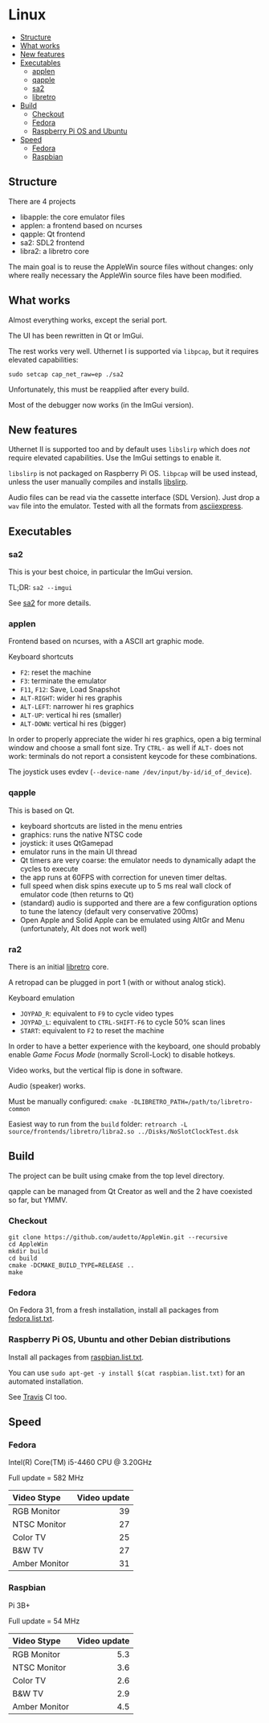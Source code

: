 # Linux

* [Structure](#structure)
* [What works](#what-works)
* [New features](#new-features)
* [Executables](#executables)
  * [applen](#applen)
  * [qapple](#qapple)
  * [sa2](#sa2)
  * [libretro](#ra2)
* [Build](#build)
  * [Checkout](#checkout)
  * [Fedora](#fedora)
  * [Raspberry Pi OS and Ubuntu](#raspbian)
* [Speed](#build)
  * [Fedora](#fedora-1)
  * [Raspbian](#raspbian-1)

## Structure

There are 4 projects

* libapple: the core emulator files
* applen: a frontend based on ncurses
* qapple: Qt frontend
* sa2: SDL2 frontend
* libra2: a libretro core

The main goal is to reuse the AppleWin source files without changes: only where really necessary the AppleWin source files have
been modified.

##  What works

Almost everything works, except the serial port.

The UI has been rewritten in Qt or ImGui.

The rest works very well.
Uthernet I is supported via `libpcap`, but it requires elevated capabilities:

`sudo setcap cap_net_raw=ep ./sa2`

Unfortunately, this must be reapplied after every build.

Most of the debugger now works (in the ImGui version).

## New features

Uthernet II is supported too and by default uses `libslirp` which does *not* require elevated capabilities. Use the ImGui settings to enable it.

`libslirp` is not packaged on Raspberry Pi OS. `libpcap` will be used instead, unless the user manually compiles and installs [libslirp](https://gitlab.freedesktop.org/slirp/libslirp).

Audio files can be read via the cassette interface (SDL Version). Just drop a `wav` file into the emulator. Tested with all the formats from [asciiexpress](https://asciiexpress.net/).

## Executables

### sa2

This is your best choice, in particular the ImGui version.

TL;DR: ``sa2 --imgui``

See [sa2](source/frontends/sdl/README.md) for more details.

### applen

Frontend based on ncurses, with a ASCII art graphic mode.

Keyboard shortcuts

* ``F2``: reset the machine
* ``F3``: terminate the emulator
* ``F11``, ``F12``: Save, Load Snapshot
* ``ALT-RIGHT``: wider hi res graphis
* ``ALT-LEFT``: narrower hi res graphics
* ``ALT-UP``: vertical hi res (smaller)
* ``ALT-DOWN``: vertical hi res (bigger)

In order to properly appreciate the wider hi res graphics, open a big terminal window and choose a small font size.
Try ``CTRL-`` as well if ``ALT-`` does not work: terminals do not report a consistent keycode for these combinations.

The joystick uses evdev (``--device-name /dev/input/by-id/id_of_device``).

### qapple

This is based on Qt.

* keyboard shortcuts are listed in the menu entries
* graphics: runs the native NTSC code
* joystick: it uses QtGamepad
* emulator runs in the main UI thread
* Qt timers are very coarse: the emulator needs to dynamically adapt the cycles to execute
* the app runs at 60FPS with correction for uneven timer deltas.
* full speed when disk spins execute up to 5 ms real wall clock of emulator code (then returns to Qt)
* (standard) audio is supported and there are a few configuration options to tune the latency (default very conservative 200ms)
* Open Apple and Solid Apple can be emulated using AltGr and Menu (unfortunately, Alt does not work well)

### ra2

There is an initial [libretro](https://docs.libretro.com/development/cores/developing-cores/) core.

A retropad can be plugged in port 1 (with or without analog stick).

Keyboard emulation

* ``JOYPAD_R``: equivalent to ``F9`` to cycle video types
* ``JOYPAD_L``: equivalent to ``CTRL-SHIFT-F6`` to cycle 50% scan lines
* ``START``: equivalent to ``F2`` to reset the machine

In order to have a better experience with the keyboard, one should probably enable *Game Focus Mode* (normally Scroll-Lock) to disable hotkeys.

Video works, but the vertical flip is done in software.

Audio (speaker) works.

Must be manually configured:
``cmake -DLIBRETRO_PATH=/path/to/libretro-common``

Easiest way to run from the ``build`` folder:
``retroarch -L source/frontends/libretro/libra2.so ../Disks/NoSlotClockTest.dsk``

## Build

The project can be built using cmake from the top level directory.

qapple can be managed from Qt Creator as well and the 2 have coexisted so far, but YMMV.

### Checkout

```
git clone https://github.com/audetto/AppleWin.git --recursive
cd AppleWin
mkdir build
cd build
cmake -DCMAKE_BUILD_TYPE=RELEASE ..
make
```

### Fedora

On Fedora 31, from a fresh installation, install all packages from [fedora.list.txt](source/linux/fedora.list.txt).

### Raspberry Pi OS, Ubuntu and other Debian distributions

Install all packages from [raspbian.list.txt](source/linux/raspbian.list.txt).

You can use `sudo apt-get -y install $(cat raspbian.list.txt)` for an automated installation.

See [Travis](.travis.yml) CI too.

## Speed

### Fedora

Intel(R) Core(TM) i5-4460  CPU @ 3.20GHz

Full update = 582 MHz

| Video Stype | Video update |
| :--- | ---: |
| RGB Monitor | 39 |
| NTSC Monitor | 27 |
| Color TV | 25 |
| B&W TV | 27 |
| Amber Monitor | 31 |

### Raspbian

Pi 3B+

Full update = 54 MHz

| Video Stype | Video update |
| :--- | ---: |
| RGB Monitor | 5.3 |
| NTSC Monitor | 3.6 |
| Color TV | 2.6 |
| B&W TV | 2.9 |
| Amber Monitor | 4.5 |
